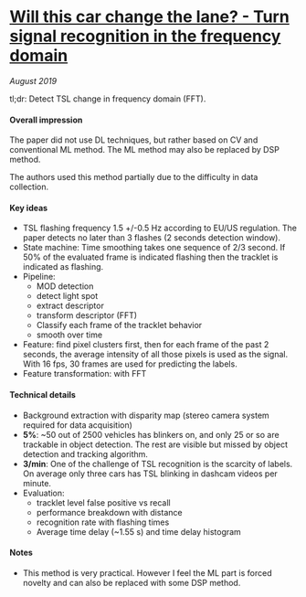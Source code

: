 # [Will this car change the lane? - Turn signal recognition in the frequency domain](https://ieeexplore.ieee.org/document/6856477/)

_August 2019_

tl;dr: Detect TSL change in frequency domain (FFT).

#### Overall impression
The paper did not use DL techniques, but rather based on CV and conventional ML method. The ML method may also be replaced by DSP method. 

The authors used this method partially due to the difficulty in data collection.

#### Key ideas
- TSL flashing frequency 1.5 +/-0.5 Hz according to EU/US regulation. The paper detects no later than 3 flashes (2 seconds detection window). 
- State machine: Time smoothing takes one sequence of 2/3 second. If 50% of the evaluated frame is indicated flashing then the tracklet is indicated as flashing.
- Pipeline: 
	- MOD detection
	- detect light spot
	- extract descriptor
	- transform descriptor (FFT)
	- Classify each frame of the tracklet behavior
	- smooth over time
- Feature: find pixel clusters first, then for each frame of the past 2 seconds, the average intensity of all those pixels is used as the signal. With 16 fps, 30 frames are used for predicting the labels.
- Feature transformation: with FFT 

#### Technical details
- Background extraction with disparity map (stereo camera system required for data acquisition)
- **5%**: ~50 out of 2500 vehicles has blinkers on, and only 25 or so are trackable in object detection. The rest are visible but missed by object detection and tracking algorithm.
- **3/min**: One of the challenge of TSL recognition is the scarcity of labels. On average only three cars has TSL blinking in dashcam videos per minute. 
- Evaluation: 
	- tracklet level false positive vs recall
	- performance breakdown with distance
	- recognition rate with flashing times
	- Average time delay (~1.55 s) and time delay histogram

#### Notes
- This method is very practical. However I feel the ML part is forced novelty and can also be replaced with some DSP method. 


